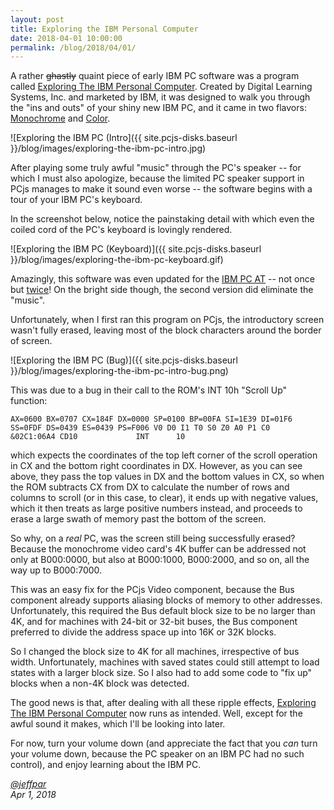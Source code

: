 ```yaml
---
layout: post
title: Exploring the IBM Personal Computer
date: 2018-04-01 10:00:00
permalink: /blog/2018/04/01/
---
```


A rather ~~ghastly~~ quaint piece of early IBM PC software was a program called
[Exploring The IBM Personal Computer](/disks/pcx86/apps/ibm/exploring/).  Created by Digital Learning Systems, Inc.
and marketed by IBM, it was designed to walk you through the "ins and outs" of your shiny new IBM PC, and it came in
two flavors: [Monochrome](/disks/pcx86/apps/ibm/exploring/5150/mda/) and [Color](/disks/pcx86/apps/ibm/exploring/5150/cga/).

![Exploring the IBM PC (Intro]({{ site.pcjs-disks.baseurl }}/blog/images/exploring-the-ibm-pc-intro.jpg)

After playing some truly awful "music" through the PC's speaker -- for which I must also apologize, because the limited
PC speaker support in PCjs manages to make it sound even worse -- the software begins with a tour of your IBM PC's
keyboard.

In the screenshot below, notice the painstaking detail with which even the coiled cord of the PC's keyboard is lovingly
rendered.

![Exploring the IBM PC (Keyboard)]({{ site.pcjs-disks.baseurl }}/blog/images/exploring-the-ibm-pc-keyboard.gif)

Amazingly, this software was even updated for the [IBM PC AT](/disks/pcx86/apps/ibm/exploring/5170/) -- not once but
[twice](/disks/pcx86/apps/ibm/exploring/5170/2.00/)!  On the bright side though, the second version did eliminate the "music".

Unfortunately, when I first ran this program on PCjs, the introductory screen wasn't fully erased, leaving most of
the block characters around the border of screen.

![Exploring the IBM PC (Bug)]({{ site.pcjs-disks.baseurl }}/blog/images/exploring-the-ibm-pc-intro-bug.png)

This was due to a bug in their call to the ROM's INT 10h "Scroll Up" function:

    AX=0600 BX=0707 CX=184F DX=0000 SP=0100 BP=00FA SI=1E39 DI=01F6 
    SS=0FDF DS=0439 ES=0439 PS=F006 V0 D0 I1 T0 S0 Z0 A0 P1 C0 
    &02C1:06A4 CD10             INT      10

which expects the coordinates of the top left corner of the scroll operation in CX and the bottom right coordinates
in DX.  However, as you can see above, they pass the top values in DX and the bottom values in CX, so when the ROM
subtracts CX from DX to calculate the number of rows and columns to scroll (or in this case, to clear), it ends up with
negative values, which it then treats as large positive numbers instead, and proceeds to erase a large swath of memory
past the bottom of the screen.

So why, on a *real* PC, was the screen still being successfully erased?  Because the monochrome video card's 4K buffer
can be addressed not only at B000:0000, but also at B000:1000, B000:2000, and so on, all the way up to B000:7000.

This was an easy fix for the PCjs Video component, because the Bus component already supports aliasing blocks of memory
to other addresses.  Unfortunately, this required the Bus default block size to be no larger than 4K, and for machines
with 24-bit or 32-bit buses, the Bus component preferred to divide the address space up into 16K or 32K blocks.

So I changed the block size to 4K for all machines, irrespective of bus width.  Unfortunately, machines with saved states
could still attempt to load states with a larger block size.  So I also had to add some code to "fix up" blocks when
a non-4K block was detected.

The good news is that, after dealing with all these ripple effects, [Exploring The IBM Personal Computer](/disks/pcx86/apps/ibm/exploring/)
now runs as intended.  Well, except for the awful sound it makes, which I'll be looking into later.

For now, turn your volume down (and appreciate the fact that you *can* turn your volume down, because the PC speaker on
an IBM PC had no such control), and enjoy learning about the IBM PC.

*[@jeffpar](http://twitter.com/jeffpar)*  
*Apr 1, 2018*
